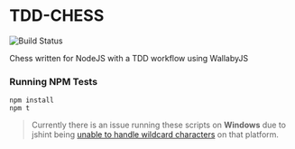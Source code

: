 # TDD-CHESS
![Build Status](https://api.travis-ci.org/hoffination/TDD-CHESS.svg?branch=master)

Chess written for NodeJS with a TDD workflow using WallabyJS

### Running NPM Tests
```
npm install
npm t
```
> Currently there is an issue running these scripts on __Windows__ due to jshint being [unable to handle wildcard characters](https://github.com/mapnik/node-mapnik/issues/369) on that platform.
